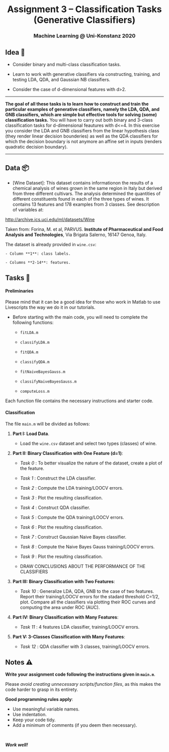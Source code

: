 ﻿
<h1 align="center">
  <a>Assignment 3 – Classification Tasks (Generative Classifiers)</a>
</h1>
<h3 align="center">
  <a>Machine Learning @ Uni-Konstanz 2020</a>
</h3>

## Idea 📓

- Consider binary and multi-class classification tasks.

- Learn to work with generative classifiers via constructing, training, and testing LDA, QDA, and Gaussian NB classifiers.

- Consider the case of d-dimensional features with d>2.

***

**The goal of all these tasks is to learn how to construct and train the particular examples of generative classifiers, namely the LDA, QDA, and GNB classifiers, which are simple but effective tools for solving (some) classification tasks.** You will have to carry out both binary and 3-class classification tasks for d-dimensional feautures with d<=4. In this exercise you consider the LDA and GNB classifiers from the linear hypothesis class (they render linear decision bounderies) as well as the QDA classifiers for which the decision boundary is not anymore an affine set in inputs (renders quadratic decision boundary).

***

## Data 📦

- [Wine Dataset]: This dataset contains informationon the results of a chemical analysis of wines grown in the same region in Italy but derived from three different cultivars. The analysis determined the quantities of different constituents found in each of the three types of wines. It contains 13 features and 178 examples from 3 classes. See description of variables at: 

http://archive.ics.uci.edu/ml/datasets/Wine

Taken from: Forina, M. et al, PARVUS. **Institute of Pharmaceutical and Food Analysis and Technologies**, Via Brigata Salerno, 16147 Genoa, Italy. 

The dataset is already provided in `wine.csv`:
		
	- Column **1**: class labels.
		
	- Columns **2-14**: features.

## Tasks 📝

#### Preliminaries

Please mind that it can be a good idea for those who work in Matlab to use Livescripts the way we do it in our tutorials.

- Before starting with the main code, you will need to complete the following functions:
	
    - `fitLDA.m`
	
    - `classifyLDA.m`
    
    - `fitQDA.m`
    
    - `classifyQDA.m`
    
    - `fitNaiveBayesGauss.m`
    
    - `classifyNaiveBayesGauss.m`
    
    - `computeLoss.m`

Each function file contains the necessary instructions and starter code.

	
#### Classification

The file `main.m` will be divided as follows:
	
1. **Part I: Load Data**.

	- Load the `wine.csv` dataset and select two types (classes) of wine.

2. **Part II: Binary Classification with One Feature (d=1)**:

	- *Task 0* : To better visualize the nature of the dataset, create a plot of the feature.
	
	- *Task 1* : Construct the LDA classifier.
	
	- *Task 2* : Compute the LDA training/LOOCV errors.
	
	- *Task 3* : Plot the resulting classification.
	
	- *Task 4* : Construct QDA classifier.
	
	- *Task 5* : Compute the QDA training/LOOCV errors.
	
	- *Task 6* : Plot the resulting classification.
	
	- *Task 7* : Construct  Gaussian Naive Bayes classifier.
	
	- *Task 8* : Compute the Naive Bayes Gauss training/LOOCV errors.
	
	- *Task 9* : Plot the resulting classification.
	
	- DRAW CONCLUSIONS ABOUT THE PERFORMANCE OF THE CLASSIFIERS


3. **Part III: Binary Classification with Two Features**: 
	
	- *Task 10* : Generalize LDA, QDA, GNB to the case of two features. Report their training/LOOCV errors for the stadard threshold C=1/2, plot. Compare all the classifiers via plotting their ROC curves and computing the area under ROC (AUC).
	
	
4. **Part IV: Binary Classification with Many Features**: 
	
	- *Task 11* : 4 features LDA classifier, training/LOOCV errors.
	
	
4. **Part V: 3-Classes Classification with Many Features**: 
	
	
	- *Task 12* : QDA classifier with 3 classes, training/LOOCV errors.
	

	
  
## Notes ⚠️

**Write your assignment code following the instructions given in  `main.m`**.

Please *avoid creating unnecessary scripts/function files*, as this makes the code harder to grasp in its entirety.

**Good programming rules apply**:
- Use meaningful variable names. 
- Use indentation.
- Keep your code tidy. 
- Add a minimum of comments (if you deem then necessary). 

<br>

***Work well!***
